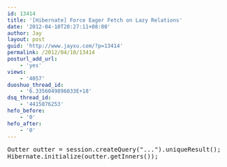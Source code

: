 ```yaml
---
id: 13414
title: '[Hibernate] Force Eager Fetch on Lazy Relations'
date: '2012-04-10T20:27:11+08:00'
author: Jay
layout: post
guid: 'http://www.jayxu.com/?p=13414'
permalink: /2012/04/10/13414
posturl_add_url:
    - 'yes'
views:
    - '4057'
duoshuo_thread_id:
    - '6.3356049896033E+18'
dsq_thread_id:
    - '4415876253'
hefo_before:
    - '0'
hefo_after:
    - '0'
---
```


<!-- wp:enlighter/codeblock -->
<pre class="EnlighterJSRAW" data-enlighter-language="generic" data-enlighter-theme="" data-enlighter-highlight="" data-enlighter-linenumbers="" data-enlighter-lineoffset="" data-enlighter-title="" data-enlighter-group="">Outter outter = session.createQuery("...").uniqueResult();
Hibernate.initialize(outter.getInners());</pre>
<!-- /wp:enlighter/codeblock -->